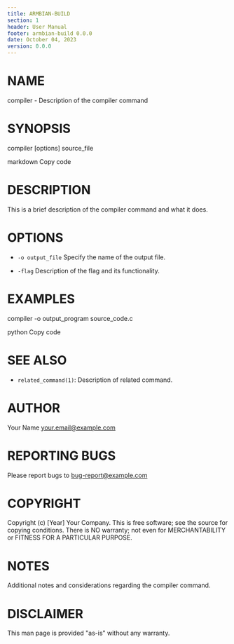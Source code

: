 ```yaml
---
title: ARMBIAN-BUILD
section: 1
header: User Manual
footer: armbian-build 0.0.0
date: October 04, 2023
version: 0.0.0
---
```


# NAME

compiler - Description of the compiler command

# SYNOPSIS

compiler [options] source_file

markdown
Copy code

# DESCRIPTION

This is a brief description of the compiler command and what it does.

# OPTIONS

- `-o output_file`
    Specify the name of the output file.

- `-flag`
    Description of the flag and its functionality.

# EXAMPLES

compiler -o output_program source_code.c

python
Copy code

# SEE ALSO

- `related_command(1)`: Description of related command.

# AUTHOR

Your Name <your.email@example.com>

# REPORTING BUGS

Please report bugs to <bug-report@example.com>

# COPYRIGHT

Copyright (c) [Year] Your Company. This is free software; see the source for copying conditions. There is NO warranty; not even for MERCHANTABILITY or FITNESS FOR A PARTICULAR PURPOSE.

# NOTES

Additional notes and considerations regarding the compiler command.

# DISCLAIMER

This man page is provided "as-is" without any warranty.
